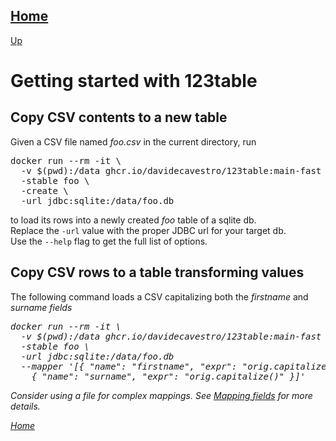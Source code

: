 [Home](/123table)
-
[Up](./)

# Getting started with 123table

## Copy CSV contents to a new table

Given a CSV file named _foo.csv_ in the current directory, run

<pre>
docker run --rm -it \
  -v $(pwd):/data ghcr.io/davidecavestro/123table:main-fast \
  -stable foo \
  -create \
  -url jdbc:sqlite:/data/foo.db
</pre>
to load its rows into a newly created <i>foo</i> table of a sqlite db.
<br>
Replace the <code>-url</code> value with the proper JDBC url for your target db. 
<br>
Use the <code>--help</code> flag to get the full list of options.

## Copy CSV rows to a table transforming values

The following command loads a CSV capitalizing both the <em>firstname</em> and
<em>surname</rm> fields

<pre>
docker run --rm -it \
  -v $(pwd):/data ghcr.io/davidecavestro/123table:main-fast \
  -stable foo \
  -url jdbc:sqlite:/data/foo.db
  --mapper '[{ "name": "firstname", "expr": "orig.capitalize()" }, \
    { "name": "surname", "expr": "orig.capitalize()" }]'
</pre>

Consider using a file for complex mappings.
See [Mapping fields](/123table/guide/getting-started/mapper.html) for more details.

[Home](/123table)